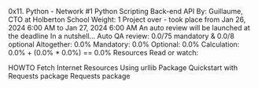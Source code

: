 0x11. Python - Network #1
Python
Scripting
Back-end
API
 By: Guillaume, CTO at Holberton School
 Weight: 1
 Project over - took place from Jan 26, 2024 6:00 AM to Jan 27, 2024 6:00 AM
 An auto review will be launched at the deadline
In a nutshell…
Auto QA review: 0.0/75 mandatory & 0.0/8 optional
Altogether:  0.0%
Mandatory: 0.0%
Optional: 0.0%
Calculation:  0.0% + (0.0% * 0.0%)  == 0.0%
Resources
Read or watch:

HOWTO Fetch Internet Resources Using urllib Package
Quickstart with Requests package
Requests package

